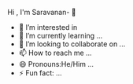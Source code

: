 Hi , I'm Saravanan- 👋
- 👀 I’m interested in 
- 🌱 I’m currently learning ...
- 💞️ I’m looking to collaborate on ...
- 📫 How to reach me ...
- 😄 Pronouns:He/Him ...
- ⚡ Fun fact: ...

<!---
SaRaVaNaN0504/SaRaVaNaN0504 is a ✨ special ✨ repository because its `README.md` (this file) appears on your GitHub profile.
You can click the Preview link to take a look at your changes.
--->
